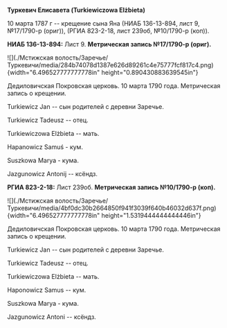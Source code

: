 **Туркевич Елисавета (Turkiewiczowa Elżbieta)**

10 марта 1787 г -- крещение сына Яна (НИАБ 136-13-894, лист 9,
№17/1790-р (ориг)), (РГИА 823-2-18, лист 239об, №10/1790-р (коп)).

**НИАБ 136-13-894:** Лист 9. **Метрическая запись №17/1790-р (ориг).**

![](./Мстижская волость/Заречье/Туркевичи/media/284b74078d1387e626d89261c4e75777fcf817c4.png){width="6.496527777777778in"
height="0.890430883639545in"}

Дедиловичская Покровская церковь. 10 марта 1790 года. Метрическая запись
о крещении.

Turkiewicz Jan -- сын родителей с деревни Заречье.

Turkiewicz Tadeusz -- отец.

Turkiewiczowa Elżbieta -- мать.

Hapanowicz Samuś - кум.

Suszkowa Marya - кума.

Jazgunowicz Antonij -- ксёндз.

**РГИА 823-2-18:** Лист 239об. **Метрическая запись №10/1790-р (коп).**

![](./Мстижская волость/Заречье/Туркевичи/media/4bf0dc30b2664850f941f3039f640b46032d637f.png){width="6.496527777777778in"
height="1.5319444444444446in"}

Дедиловичская Покровская церковь. 10 марта 1790 года. Метрическая запись
о крещении.

Turkiewicz Jan -- сын родителей с деревни Заречье.

Turkiewicz Tadeusz -- отец.

Turkiewiczowa Elżbieta -- мать.

Haponowicz Samus -- кум.

Suszkowa Marya - кума.

Jazgunowicz Antoni -- ксёндз.
